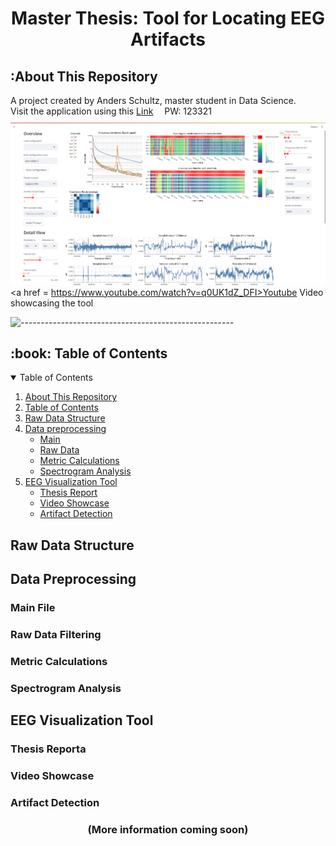 <h1 align="center" id="top">Master Thesis: Tool for Locating EEG Artifacts</h1>

<h2 id="about-this-repository">:About This Repository</h2>

A project created by Anders Schultz, master student in Data Science.
<br>
Visit the application using this <a href="https://eeg-visualization-tool-py-as.streamlit.app">Link</a> 
<img src="https://seeklogo.com/images/S/streamlit-logo-1A3B208AE4-seeklogo.com.png" alt="" style="vertical-align:middle; margin-left:10px;" width="30">
PW: 123321
<br>
<img src="Images/overview_and_detail.png" alt="Overview and Detail" style="margin-top:10px;"/>
<a href = https://www.youtube.com/watch?v=q0UK1dZ_DFI>Youtube Video showcasing the tool</a>

![-----------------------------------------------------](https://raw.githubusercontent.com/andreasbm/readme/master/assets/lines/rainbow.png)

<h2 id="book-table-of-contents">:book: Table of Contents</h2>

<details open="open">
  <summary>Table of Contents</summary>
  <ol>
    <li><a href="#about-this-repository">About This Repository</a></li>
    <li><a href="#book-table-of-contents">Table of Contents</a></li>
    <li><a href="#raw-data-structure">Raw Data Structure</a></li>
    <li>
      <a href="#data-preprocessing">Data preprocessing</a>
      <ul>
        <li><a href="#main">Main</a></li>
        <li><a href="#raw-data">Raw Data</a></li>
        <li><a href="#metric-calculations">Metric Calculations</a></li>
        <li><a href="#spectrogram analysis">Spectrogram Analysis</a></li>
      </ul>
    </li>
    <li>
      <a href="#eeg-visualization-tool">EEG Visualization Tool</a>
      <ul>
        <li><a href="#thesis-report">Thesis Report</a></li>
        <li><a href="#video-showcase">Video Showcase</a></li>
        <li><a href="#artifact-detection">Artifact Detection</a></li>
      </ul>
    </li>
  </ol>
</details>

<h2 id="raw-data-structure">Raw Data Structure</h2>
<h2 id="data-preprocessing">Data Preprocessing</h2>
<h3 id="main">Main File</h3>
<h3 id="raw-data">Raw Data Filtering</h3>
<h3 id="metric-calculations">Metric Calculations</h3>
<h3 id="spectrogram analysis">Spectrogram Analysis</h3>
<h2 id="eeg-visualization-tool">EEG Visualization Tool</h2>
<h3 id="thesis-report">Thesis Reporta</h3>
<h3 id="video-showcase">Video Showcase</h3>
<h3 id="artifact-detection">Artifact Detection</h3>

<h3 align="center">
  (More information coming soon)
</h3>






